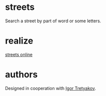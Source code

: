 # streets
Search a street by part of word or some letters.

# realize
[streets online](http://a2.net.ua/a)

# authors
Designed in cooperation with [Igor Tretyakov](https://github.com/garekus).
